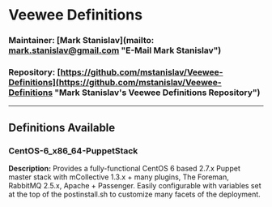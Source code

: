 # Veewee Definitions
### Maintainer: [Mark Stanislav](mailto: mark.stanislav@gmail.com "E-Mail Mark Stanislav") ###
### Repository: [https://github.com/mstanislav/Veewee-Definitions](https://github.com/mstanislav/Veewee-Definitions "Mark Stanislav's Veewee Definitions Repository") ###
- - -
## Definitions Available ##
### CentOS-6_x86_64-PuppetStack ###
**Description:** Provides a fully-functional CentOS 6 based 2.7.x Puppet master stack with mCollective 1.3.x + many plugins, The Foreman, RabbitMQ 2.5.x, Apache + Passenger. Easily configurable with variables set at the top of the postinstall.sh to customize many facets of the deployment.
